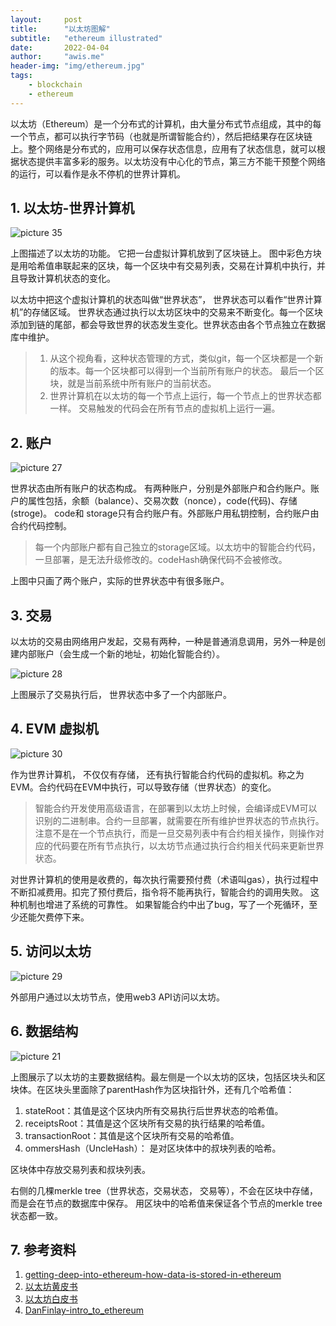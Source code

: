 ```yaml
---
layout:     post
title:      "以太坊图解"
subtitle:   "ethereum illustrated"
date:       2022-04-04
author:     "awis.me"
header-img: "img/ethereum.jpg"
tags:
    - blockchain
    - ethereum
---
```


以太坊（Ethereum）是一个分布式的计算机，由大量分布式节点组成，其中的每一个节点，都可以执行字节码（也就是所谓智能合约），然后把结果存在区块链上。整个网络是分布式的，应用可以保存状态信息，应用有了状态信息，就可以根据状态提供丰富多彩的服务。以太坊没有中心化的节点，第三方不能干预整个网络的运行，可以看作是永不停机的世界计算机。

## 1. 以太坊-世界计算机

![picture 35](/img/1649018609268.jpg)  

上图描述了以太坊的功能。 它把一台虚拟计算机放到了区块链上。 图中彩色方块是用哈希值串联起来的区块，每一个区块中有交易列表，交易在计算机中执行，并且导致计算机状态的变化。

以太坊中把这个虚拟计算机的状态叫做“世界状态”， 世界状态可以看作“世界计算机”的存储区域。 世界状态通过执行以太坊区块中的交易来不断变化。每一个区块添加到链的尾部，都会导致世界的状态发生变化。世界状态由各个节点独立在数据库中维护。

> 1. 从这个视角看，这种状态管理的方式，类似git，每一个区块都是一个新的版本。每一个区块都可以得到一个当前所有账户的状态。 最后一个区块，就是当前系统中所有账户的当前状态。
> 2. 世界计算机在以太坊的每一个节点上运行，每一个节点上的世界状态都一样。 交易触发的代码会在所有节点的虚拟机上运行一遍。

## 2. 账户

![picture 27](/img/1648895878714.jpg)  

世界状态由所有账户的状态构成。 有两种账户，分别是外部账户和合约账户。账户的属性包括，余额（balance）、交易次数（nonce），code(代码)、存储(stroge)。 code和 storage只有合约账户有。外部账户用私钥控制，合约账户由合约代码控制。

> 每一个内部账户都有自己独立的storage区域。以太坊中的智能合约代码，一旦部署，是无法升级修改的。codeHash确保代码不会被修改。

上图中只画了两个账户，实际的世界状态中有很多账户。

## 3. 交易

以太坊的交易由网络用户发起，交易有两种，一种是普通消息调用，另外一种是创建内部账户（会生成一个新的地址，初始化智能合约）。

![picture 28](/img/1648896198644.jpg)  

上图展示了交易执行后， 世界状态中多了一个内部账户。

## 4. EVM 虚拟机

![picture 30](/img/1648896909584.jpg)  

作为世界计算机， 不仅仅有存储， 还有执行智能合约代码的虚拟机。称之为EVM。合约代码在EVM中执行，可以导致存储（世界状态）的变化。
> 智能合约开发使用高级语言，在部署到以太坊上时候，会编译成EVM可以识别的二进制串。合约一旦部署，就需要在所有维护世界状态的节点执行。注意不是在一个节点执行，而是一旦交易列表中有合约相关操作，则操作对应的代码要在所有节点执行，以太坊节点通过执行合约相关代码来更新世界状态。
 
对世界计算机的使用是收费的，每次执行需要预付费（术语叫gas），执行过程中不断扣减费用。扣完了预付费后，指令将不能再执行，智能合约的调用失败。 这种机制也增进了系统的可靠性。 如果智能合约中出了bug，写了一个死循环，至少还能欠费停下来。 

## 5. 访问以太坊

![picture 29](/img/1648896785068.jpg)  

外部用户通过以太坊节点，使用web3 API访问以太坊。

## 6. 数据结构

![picture 21](/img/1648751079155.jpg)  

上图展示了以太坊的主要数据结构。最左侧是一个以太坊的区块，包括区块头和区块体。在区块头里面除了parentHash作为区块指针外，还有几个哈希值：
1. stateRoot：其值是这个区块内所有交易执行后世界状态的哈希值。
2. receiptsRoot：其值是这个区块所有交易的执行结果的哈希值。
3. transactionRoot：其值是这个区块所有交易的哈希值。
4. ommersHash（UncleHash）： 是对区块体中的叔块列表的哈希。

区块体中存放交易列表和叔块列表。

右侧的几棵merkle tree（世界状态，交易状态， 交易等），不会在区块中存储，而是会在节点的数据库中保存。 用区块中的哈希值来保证各个节点的merkle tree状态都一致。

## 7. 参考资料

1. [getting-deep-into-ethereum-how-data-is-stored-in-ethereum](https://hackernoon.com/getting-deep-into-ethereum-how-data-is-stored-in-ethereum-e3f669d96033)
2. [以太坊黄皮书](https://github.com/wanshan1024/ethereum_yellowpaper/blob/master/ethereum_yellow_paper_cn.pdf)
3. [以太坊白皮书](https://github.com/ethereum/wiki/wiki/%5B%E4%B8%AD%E6%96%87%5D-%E4%BB%A5%E5%A4%AA%E5%9D%8A%E7%99%BD%E7%9A%AE%E4%B9%A6#%E5%8C%BA%E5%9D%97%E9%93%BE%E5%92%8C%E6%8C%96%E7%9F%BF)
4. [DanFinlay-intro_to_ethereum](https://github.com/MetaMask/IPFS-Ethereum-Hackathon/tree/master/slides/01_DanFinlay_intro_to_ethereum_blockchains)